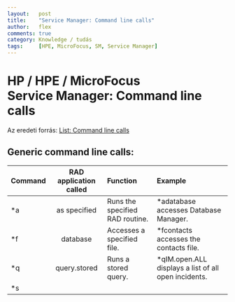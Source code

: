 ```yaml
---
layout:   post
title:    "Service Manager: Command line calls"
author:   flex
comments: true
category: Knowledge / tudás
tags:     [HPE, MicroFocus, SM, Service Manager]
---
```


# HP / HPE / MicroFocus<br>Service Manager: Command line calls

Az eredeti forrás: [List: Command line calls](https://docs.microfocus.com/SM/9.41/Classic/Content/programming/system_language/reference/list_command_line_calls.htm)

## Generic command line calls:

| Command | RAD application called | Function | Example |
|:------- |:----------------------:|:-------- |:------- |
| *a<application name> | as specified | Runs the specified RAD routine. | *adatabase accesses Database Manager. |
| *f<file name> | database | Accesses a specified file. | *fcontacts accesses the contacts file. |
| *q<query name> | query.stored | Runs a stored query. | *qIM.open.ALL displays a list of all open incidents. |
| *s<script name> | script.execute | Runs the specified script. | *socmq.open.hr.quote opens an HR Request record. |
| #<shortcut name> | non-applicable | Queries for a list of shortcut commands. | #do presents a list of commands that start with “do.” |

## Direct command line calls:

| Command | RAD application called | Function |
|:------- |:----------------------:|:-------- |
| **about** | bulletin.key | Displays the system bulletin and any active “hot” incidents.
| **ag** | encl.appl | Displays the RAD Editor prompt (formerly known as Application Generator). |
| **agcompare** | compare.applications | Displays the RAD Application Comparison form. |
| **agentrev** | query.stored | Executes the “agentrev” query which displays a list of the schedule records for all SCAuto agents. |
| **agentstat** | scauto.check.setup | Displays a currently-available SCAuto agents. Form includes options for stopping agents |
| **agmap** | agmap.sched | Displays the Application Mapping form. |
| **agr** | report.exerciser | Executes the “OPEN PROBLEM ANALYSIS REPORTS - ASSIGNMENT GROUP” report via Report Exerciser. |
| **alert** | database | Displays the Alert Definition form. |
| **alertdefs** | se.search.engine | Displays the Alert Definition form. |
| **alertlogs** | se.search.engine | Displays the Alert Log form. |
| **appr** | database | Displays the Approval Definition form. |
| **approvaldefs** | se.search.engine | Displays the Approval Definition form. |
| **approvallogs** | se.search.engine | Displays the Approval Log form. |
| **asr** | report.exerciser | Executes the “ALERT STATUS REPORT” report via Report Exerciser. |
| **auditdelta** | audit.unload.front | Displays the form for unloading an Audit Delta. |
| **audithist** | database | Displays the Audit History form. |
| **auditonoff** | database | Displays the Audit Control form. |
| **audlog** | database | Displays the Audit Log form. |
| **audspec** | database | Displays the Audit Specification Table form. |
| **autoshut** | database | Displays the Automatic Shutdown Information form. |
| **bulletin** | database | Displays the System Bulletin form. |
| **calduty** | database | Displays the Normal Working Hours form. |
| **calholiday** | database | Displays the Holiday Names form. |
| **call** | exercise | Displays the Application Exerciser form for testing/running a RAD application directly. |
| **callqueue** | sc.setup.manage | Displays the Interaction) queue. |
| **chgqueue** | sc.setup.manage | Displays the Change queue. |
| **cls** | pm.access | Displays the Incident queue. |
| **cm3grp** | database | Displays the Change Management Groups Definition form. |
| **cm3msg** | database | Displays Change Management Event Definition form. |
| **cm3profile** | database | Displays the Change Management (ChM) Security Profile form. |
| **cm3r** | se.search.engine | Displays the search form for Change Management requests. |
| **cm3rcat** | cm3r.category.maint | Displays the Change Management Request Category form. |
| **cm3renv** | se.search.engine | Displays the Change Management Application Environment form. |
| **cm3ropen** | cmc.open.from.menu | Initiates the script for opening a new change request record. |
| **cm3t** | se.search.engine | Displays the search form for Change Management tasks. |
| **cm3tcat** | cm3t.category.maint | Displays the Change Management Task Category form. |
| **cm3tenv** | se.search.engine | Displays the Change Management Application Environment - Tasks form. |
| **cm3topen** | cmt.open.from.menu | Initiates the script for opening a new change task. |
| **cmcontrol** | cm.edit.config | Displays the Contract Management Configuration form. |
| **cmdlist** | report.exerciser | Executes the Menu Command List report via Report Exerciser. |
| **comp** | se.search.engine | Displays the System Information Definition form (system Company record). |
| **compare** | compare.applications | Displays the RAD Application Comparison form. |
| **configure sla** | sla.edit.config | Displays the Service Level Agreement Control form. |
| **contacts** | database | Displays the Contacts search form. |
| **copyfile** | copy.database.file | Initiates the script for copying a database file. |
| **createschd** | database | Displays the Schedule form. |
| **curalerts** | se.search.engine | Displays the Alert search form. |
| **curapprovals** | se.search.engine | Displays the Approval search form. |
| **curconvert** | database | Displays the Currency Conversion search form. |
| **currency** | database | Displays the Currency form. |
| **datamap** | database | Displays the Data Map form. |
| **db** | database | Displays the Database Manager form. |
| **dbdict** | dbdict.utility database | Displays the Database Dictionary prompt. |
| **de** | database | Displays the Display Application Event Definition form. |
| **delmail** | database | Displays the form for sending internal Service Manager broadcast mail. |
| **dist** | database | Displays the Distribution Group form. |
| **do** | database | Displays the Display Application Option Definition form. |
| **doc** | menu.manager | Displays the menu with options for maintaining the document engine. **Note:** This command line call will only work if **the menu forms are being displayed.|
| **ds** | database | Displays the Display Application Screen Definition form. |
| **edit gkn** | database | Displays the form for editing core knowledge. |
| **err** | report.exerciser | Executes the “EXCESSIVE REASSIGNMENT REPORT” report via Report Exerciser. |
| **evemail** | sca.window | Displays the form for sending an email event. |
| **eventbld** | axces.build.maps | Initiates the wizard for building event mappings. |
| **eventfltr** | database | Displays the Event Filters form. |
| **eventin** | database | Displays the Event Services input queue. |
| **eventmap** | database | Displays the Event Map form. |
| **eventout** | database | Displays the Event Services output queue. |
| **eventreg** | database | Displays the Event Registration form. |
| **evicmbld** | scauto.build.maps | Initiates a script for building Configuration Management event mappings. |
| **evwrite** | sca.window | Displays the form for sending an Incident Management, Configuration Management, or generic event. |
| **expline** | database | Displays the Expense Line Information form. |
| **fc** | format.ctrl.maint | Displays the Format Control form. |
| **fd** | forms.designer | Displays the Forms Designer form. |
| **files** | database | Displays the Configuration File form for database unloads. |
| **formatctrl** | format.ctrl.maint | Displays the Format Control form. |
| **forms** | forms.designer | Displays the Forms Designer prompt. |
| **gen core** | ke.gencore.verify | Displays the prompt for generating the core Knowledge Base. |
| **gl** | database | Displays the global list form. |
| **hd** | pm.access | Displays the Incident queue. |
| **htopic** | database | Displays the Help topic search form. |
| **imapplenv** | database | Displays the Incident Management Environment Profile form. |
| **imassign** | database | Displays the Assignment Groups form.
| **imbuild** | pm.build.probsum | Initiates the script for the building of probsummary records.
| **imconvert** | pm.convert.format | Displays the Convert Incident Format form. |
| **imgroups** | database | Displays the Incident Management Groups form. |
| **improfile** | database | Displays the Incident Management Security Profile form. |
| **imreset** | pm.clear.downtime | Allows for the clearing of availability information. |
| **inact** | kill.inactive.setup | Displays the Kill Inactive Users Setup Parameters form. |
| **incidentqueue** | sc.setup.manage | Displays the Incident queue. |
| **info** | database | Displays the Background Processor Initialization Registry form. |
| **irassg** | report.exerciser | Executes the Problem Response Analysis By Assignment report via Report Exerciser. |
| **ircomp** | report.exerciser | Executes the Problem Response Analysis By Component report via Report Exerciser. |
| **irloc** | report.exerciser | Executes the Problem Response Analysis By Location report via Report Exerciser. |
| **irq** | ir.query.window | Displays the form for issuing an IR Query File form. |
| **irvend** | report.exerciser | Executes the “Problem Response Analysis By Vendor” report via Report Exerciser. |
| **knowledge** | get.search.application | Displays the search form for Knowledgebase information. |
| **link** | edit.link | Displays the Link File form. |
| **linklist** | report.exerciser | Executes the Link File Listing report via Report Exerciser. |
| **load transfer** | apm.upgrade.load.transfer | Initiates the Service Manager Upgrade Utility Load Transfer form. |
| **location** | database | Displays the Location form. |
| **logmsg** | database | Displays the “log” type Message Class form. |
| **mailmsg** | database | Displays the “mail” type Message Class form. |
| **mcf** | database | Displays the Capability Word form. |
| **menu** | database | Displays the Menu form. |
| **message** | database | Displays the Message form. |
| **model** | database | Displays the Configuration Item (CI) Model search form. |
| **modelicm** | database | Displays the Configuration Item (CI) Model search form. |
| **modelven** | database | Displays the Model Vendor Information form. |
| **monitor** | system.monitor | Displays the system status form. |
| **msg** | database | Displays the generic Message Class form. |
| **msglog** | database | Displays the Message Log form. |
| **msgtype** | database | Displays the Message Type form. |
| **new call** | cc.first | Displays a blank form to create a Service Desk interaction. |
| **new incident** | apm.first | Displays a blank incident form for record entry. |
| **note** | database | Displays the Notification Definition form. |
| **number** | database | Displays the Sequential Number form. |
| **ocmbldlvl** | ocm.co.bld.lvls | Displays the prompt for updating all of the level numbers for all components in the model file. |
| **ocmco** | database | Displays the Configuration Item (CI) Model search form. |
| **ocmdeliv** | report.exerciser | Executes the Delivery Forecast for Next 7 Days report via Report Exerciser. |
| **ocmdreqj** | report.exerciser | Executes the Daily Quote Log report via Report Exerciser. |
| **ocmdrj** | report.exerciser | Executes the Daily Receipt Journal report via Report Exerciser. |
| **ocmevents** | database | Displays the Request Management Events form. |
| **ocmgroups** | database | Displays the Request Management Group Definition form. |
| **ocml** | ocml.access | Displays the search form for Request Management line items |
| **ocmlcat** | database | Displays the Request Management Line Item Category form. |
| **ocmlcreate** | ocm.category.create | Displays the Request Management Line Item Category form. |
| **ocmlenvir** | query.stored | Displays the Request Management Line Items Application Environment form. |
| **ocmlmast** | database | Displays the Request Management Catalog Select Categories form. |
| **ocmlphase** | database | Displays the Request Management Line Item Phase form. |
| **ocmlrec** | database | Displays the Request Management Receiving Log form. |
| **ocmo** | ocmo.access | Displays the search form for Request Management orders. |
| **ocmoappr** | ocmo.access | Displays a list of orders that have been approved. |
| **ocmocat** | database | Displays the Request Management Order Category form. |
| **ocmocavail** | database | Displays the Request Management Check Availability Order Generation Schedule Record. |
| **ocmocreate** | ocm.category.create | Displays the Request Management Order Category form. |
| **ocmodemand** | database | Displays the Request Management Background Order Generation Schedule Record form. |
| **ocmoenvir** | query.stored | Displays the Request Management Orders Application Environment form. |
| **ocmoopen** | ocmo.access | Initiates the script for creating a new Request Management order. |
| **ocmophase** | database | Displays the Request Management Order Phase form. |
| **ocmpo** | report.exerciser | Executes the Print Purchase Orders report via Report Exerciser. |
| **ocmprofile** | database | Displays the Request Management Profile form. |
| **ocmq** | ocmq.access | Displays the search form for Request Management quotes. |
| **ocmqcat** | database | Displays the Request Management Quote Category form. |
| **ocmqcreate** | ocm.category.create | Displays the Request Management Quote Category form. |
| **ocmqopen** | ocmq.access | Initiates the script for creating a new Request Management quote. |
| **ocmqphase** | database | Displays the Request Management Quote Phase form. |
| **ocmvenper** | report.exerciser | Executes the Vendor Performance Based on Line Item Dates report via Report Exerciser. |
| **odr** | report.exerciser | Executes the OPEN PROBLEM ANALYSIS REPORTS - DOCUMENT NUMBER report via Report Exerciser. |
| **oncall** | database | Displays the On Call Schedule contact form. |
| **oncallsched** | database | Displays the On Call Schedule calendar form. |
| **operator** | database | Displays the Operator form. |
| **opn** | pm.access | Displays the Incident queue. |
| **overspent** | query.stored | Executes the "overspent contracts" query which displays a list of all service contracts that have exceeded their **financial budget. |
| **password** | password.change | Displays the prompt for changing the login password. |
| **print** | report.exerciser | Executes the Print of Application report via Report Exerciser. |
| **printappl** | report.exerciser | Executes the Print of Application report via Report Exerciser. |
| **prtmsg** | database | Displays the "print" type Message Class form. |
| **purgarch** | pa.main.appl | Displays the Purge/Archive form. |
| **purgeaudit** | audit.purge | Displays the form for purging audit history. |
| **RAD** | encl.appl | Displays the RAD Editor prompt. |
| **rad** | encl.appl | Displays the RAD Editor prompt. |
| **re** | report.exerciser | Displays the Report Exerciser prompt. |
| **recalc partials** | sla.recalc.totals | Displays the prompt for recalculating SLA information over a given time frame. |
| **report** | report.exerciser | Displays the Report Exerciser prompt. |
| **review cc** | cc.setup.manage | Displays the Service Desk Interaction queue. |
| **review im** | apm.setup.manage | Displays the Incident queue. |
| **rmail** | read mail | Displays the prompt for selecting which type of internal Service Manager mail to read. |
| **run** | exercise | Displays the Application Exerciser form for testing/running a RAD application directly. |
| **rv** | pm.access | Displays the Incident queue. |
| **rw** | report.writer | Displays the Report Writer prompt. |
| **sch** | database | Displays the Schedule File form. |
| **schedule** | database | Displays the Schedule File form. |
| **schmail** | mail.set.schedule | Displays the form for scheduling background mail. |
| **scknowledge** | get.search.application | Displays the Knowledgebase search form. |
| **scmsg** | database | Displays the Service Manager Message form. |
| **scr** | report.exerciser | Executes the "shift change report" report via Report Exerciser. |
| **scripts** | script.maint | Displays the Script Definition form. |
| **search cal** | cc.search.incidents | Displays the search form for Service Desk interactions. |
| **search calls** | cc.search.incidents | Displays the search form for Service Desk interactions. |
| **search incident** | apm.search.problems | Displays the search form for Incident Management incidents. |
| **search sla** | sla.search.objects | Displays the search form for Service Level Agreements. |
| **servcont** | database | Displays the Service Contract form. |
| **shutdown** | system.shutdown | Initiates the process for shutting down the Service Manager server. |
| **smail** | mail.send.appl | Displays the prompt for confirming the sending of internal Service Manager mail. |
| **smapplenv** | database | Displays the Service Desk Environment form. |
| **smgroups** | database | Displays the Service Desk Groups form. |
| **smprofile** | database | Displays the Service Desk Security Profile form. |
| **software** | database | Displays the Software Management form. |
| **sol cans** | se.search.engine | Displays the Pending Knowledge Items form. |
| **spool** | spool.scheduler | Displays the Spoolheader form. |
| **sq** | database | Displays the Stored Query Maintenance form. |
| **start** | apm.upgrade.main | Initiates the Upgrade Utility wizard. |
| **status** | system.status | Displays the system status form. |
| **stdptrs** | database | Displays the Configuration File form for standard printers. |
| **subtotals** | database | Displays the Subtotal Definition form. |
| **syslog** | database | Displays the System Log form. |
| **task** | query.stored | Displays a list of the user’s change tasks. |
| **terminals** | database | Displays the Terminal Configuration form. |
| **triggers** | database | Displays the triggers form. |
| **tskqueue** | sc.setup.manage | Displays the Task queue. |
| **unload** | us.unload | Displays a list of unload scripts. |
| **uoperprof** | query.stored | Displays the Operator Status Display form. |
| **upd** | pm.access | Displays the Incident queue. |
| **userlevel** | us.userlevel | Displays the current user access level and the options for changing this access. |
| **userstats** | report.userstats | Displays the prompt for executing the Usage Statistics report. |
| **usrcmr** | cm3r.main | Initiates the script for opening a new change request record. |
| **usrdir** | database | Displays the Contacts form. |
| **usricm** | icm.access | Displays the Configuration Item Search form. |
| **usrknow** | database | Displays the search form for Knowledge Base information. |
| **usrocma** | ocmo.access | Displays a list of the current Request Management orders. |
| **usrocmo** | ocmo.access | Displays the search form for Request Management orders. |
| **validity** | se.search.engine | Displays the Validity Table Specifications form. |
| **vendor** | database | Displays the Vendor/Manufacturer search form. |